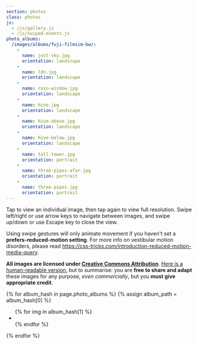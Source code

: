 ```yaml
---
section: photos
class: photos
js:
  - /js/gallery.js
  - /js/swiped-events.js
photo_albums:
  /images/albums/fuji-filmsim-bw/:
    -
      name: just-sky.jpg
      orientation: landscape
    -
      name: ldn.jpg
      orientation: landscape
    -
      name: rain-window.jpg
      orientation: landscape
    -
      name: hive.jpg
      orientation: landscape
    -
      name: hive-above.jpg
      orientation: landscape
    -
      name: hive-below.jpg
      orientation: landscape
    -
      name: tall-tower.jpg
      orientation: portrait
    -
      name: three-pipes-afar.jpg
      orientation: portrait
    -
      name: three-pipes.jpg
      orientation: portrait
---
```


Tap to view an individual image, then tap again to view full resolution. Swipe left/right or use arrow keys to navigate between images, and swipe up/down or use Escape key to close the view.

Using swipe gestures will only animate movement if you haven't set a **prefers-reduced-motion setting**. For more info on vestibular motion disorders, please read <https://css-tricks.com/introduction-reduced-motion-media-query>.

**All images are licensed under [Creative Commons Attribution](https://creativecommons.org/licenses/by/3.0/legalcode "Creative Commons Attribution legal license")**. [Here is a human-readable version](https://creativecommons.org/licenses/by/3.0/ "Creative Commons Attribution license: human-readable version"), but to summarise: you are **free to share and adapt** these images for any purpose, _even commercially_, but you **must give appropriate credit**.

{% for album_hash in page.photo_albums %}
  {% assign album_path = album_hash[0] %}
  <ul class="list-reset photos-list side-by-side">
    {% for img in album_hash[1] %}
      <li class="photos-list-item">
        <a class="photos-list-photo outline-big" href="{{ album_path }}{{ img.name }}" title="{{img.name}}" aria-label="View large: {{img.name}}">
          <img src="{{ album_path }}{{ img.name }}" alt="" class="orientation-{{img.orientation}}"
            srcset="{{ album_path }}{{ img.name }},
                    {{ album_path }}/3200/{{ img.name }} 3200w,
                    {{ album_path }}/2880/{{ img.name }} 2880w,
                    {{ album_path }}/2560/{{ img.name }} 2560w,
                    {{ album_path }}/2240/{{ img.name }} 2240w,
                    {{ album_path }}/1920/{{ img.name }} 1920w,
                    {{ album_path }}/1600/{{ img.name }} 1600w,
                    {{ album_path }}/1280/{{ img.name }} 1280w,
                    {{ album_path }}/960/{{ img.name }} 960w,
                    {{ album_path }}/640/{{ img.name }} 640w,
                    {{ album_path }}/320/{{ img.name }} 320w"
            sizes="(min-width: 800px) 320px,
                   calc(100vw - 7em)" />
        </a>
      </li>
    {% endfor %}
  </ul>
{% endfor %}
